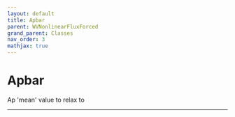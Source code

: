 ```yaml
---
layout: default
title: Apbar
parent: WVNonlinearFluxForced
grand_parent: Classes
nav_order: 3
mathjax: true
---
```


#  Apbar

Ap 'mean' value to relax to


---

